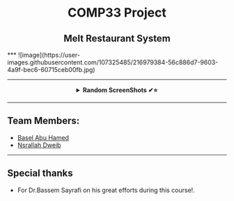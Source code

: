  <H1 align="center" > <strong> COMP33 Project </strong> </H1>

 <H2 align="center" > <strong>Melt Restaurant System </strong> </H2>
 ***
 ![image](https://user-images.githubusercontent.com/107325485/216979384-56c886d7-9603-4a9f-bec6-60715ceb00fb.jpg)
 
 ***
  <details align="center">
<summary><b> Random ScreenShots ✔⭐</b></summary>
<table>
  <thead>
 </p>
 
 ![image](https://user-images.githubusercontent.com/107325485/216976538-75c1b569-5680-4905-91a6-770c16a8f3de.png)
 ***
 ![image](https://user-images.githubusercontent.com/107325485/216977538-cb1607e4-40d4-430a-b284-76704056bcca.png)
 ***
 ![image](https://user-images.githubusercontent.com/107325485/216977611-bc2b9b5c-0c02-426f-97b1-05700c22a57b.png)
 ***
 ![image](https://user-images.githubusercontent.com/107325485/216977674-dffb9f9b-32ea-411d-b3fd-1653744a21da.png)
 ***
 ![image](https://user-images.githubusercontent.com/107325485/216977728-dba5971d-e80f-4e8b-aa13-012f2e87e8c1.png)
 ***

<br />
</table>
</details>

***

## Team Members:

* [Basel Abu Hamed](https://github.com/BaselAbuHamed)
* [Nsrallah Dweib](https://github.com/Nsralla)
 
***
## Special thanks
* For Dr.Bassem Sayrafi on his great efforts during this course!.
